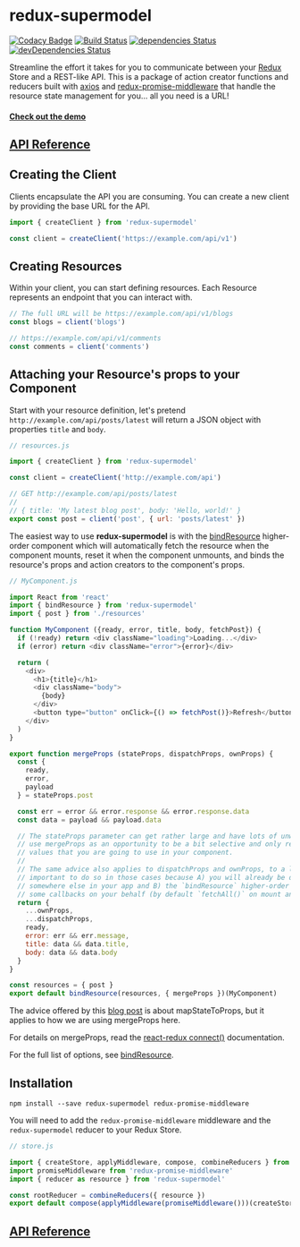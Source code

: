 # redux-supermodel

[![Codacy Badge](https://api.codacy.com/project/badge/Grade/13429c5aaf274e1189e839675cb31969)](https://www.codacy.com/app/MrLeebo/redux-supermodel?utm_source=github.com&utm_medium=referral&utm_content=MrLeebo/redux-supermodel&utm_campaign=badger) [![Build Status](https://travis-ci.org/MrLeebo/redux-supermodel.svg?branch=master)](https://travis-ci.org/MrLeebo/redux-supermodel) [![dependencies Status](https://david-dm.org/MrLeebo/redux-supermodel/status.svg)](https://david-dm.org/MrLeebo/redux-supermodel) [![devDependencies Status](https://david-dm.org/MrLeebo/redux-supermodel/dev-status.svg)](https://david-dm.org/MrLeebo/redux-supermodel?type=dev)

Streamline the effort it takes for you to communicate between your [Redux](http://redux.js.org/) Store and a REST-like API. This is a package of action creator functions and reducers built with [axios](https://github.com/mzabriskie/axios) and [redux-promise-middleware](https://github.com/pburtchaell/redux-promise-middleware) that handle the resource state management for you... all you need is a URL!

#### [Check out the demo](https://mrleebo.github.io/redux-supermodel)

## [API Reference](docs/api.md)

## Creating the Client

Clients encapsulate the API you are consuming. You can create a new client by providing the base URL for the API.

```js
import { createClient } from 'redux-supermodel'

const client = createClient('https://example.com/api/v1')
```

## Creating Resources

Within your client, you can start defining resources. Each Resource represents an endpoint that you can interact with.

```js
// The full URL will be https://example.com/api/v1/blogs
const blogs = client('blogs')

// https://example.com/api/v1/comments
const comments = client('comments')
```

## Attaching your Resource's props to your Component

Start with your resource definition, let's pretend `http://example.com/api/posts/latest` will return a JSON object with properties `title` and `body`.

```js
// resources.js

import { createClient } from 'redux-supermodel'

const client = createClient('http://example.com/api')

// GET http://example.com/api/posts/latest
//
// { title: 'My latest blog post', body: 'Hello, world!' }
export const post = client('post', { url: 'posts/latest' }) 
```

The easiest way to use **redux-supermodel** is with the [bindResource](docs/bindResource.md) higher-order component which will automatically fetch the resource when the component mounts, reset it when the component unmounts, and binds the resource's props and action creators to the component's props. 

```js
// MyComponent.js

import React from 'react'
import { bindResource } from 'redux-supermodel'
import { post } from './resources'

function MyComponent ({ready, error, title, body, fetchPost}) {
  if (!ready) return <div className="loading">Loading...</div> 
  if (error) return <div className="error">{error}</div>

  return (
    <div>
      <h1>{title}</h1>
      <div className="body">
        {body}
      </div>
      <button type="button" onClick={() => fetchPost()}>Refresh</button>
    </div>
  )
}

export function mergeProps (stateProps, dispatchProps, ownProps) {
  const { 
    ready, 
    error, 
    payload
  } = stateProps.post

  const err = error && error.response && error.response.data
  const data = payload && payload.data

  // The stateProps parameter can get rather large and have lots of unwieldy data structures,
  // use mergeProps as an opportunity to be a bit selective and only return the stateProps
  // values that you are going to use in your component.
  //
  // The same advice also applies to dispatchProps and ownProps, to a lesser extent, its not as
  // important to do so in those cases because A) you will already be defining ownProps 
  // somewhere else in your app and B) the `bindResource` higher-order component will dispatch
  // some callbacks on your behalf (by default `fetchAll()` on mount and `resetAll()` on unmount)
  return { 
    ...ownProps, 
    ...dispatchProps, 
    ready, 
    error: err && err.message, 
    title: data && data.title, 
    body: data && data.body 
  }
}

const resources = { post }
export default bindResource(resources, { mergeProps })(MyComponent)
```

The advice offered by this [blog post](https://goshakkk.name/redux-antipattern-mapstatetoprops/) is about mapStateToProps, but it applies to how we are using mergeProps here.

For details on mergeProps, read the [react-redux connect()](https://github.com/reactjs/react-redux/blob/master/docs/api.md#connectmapstatetoprops-mapdispatchtoprops-mergeprops-options) documentation.

For the full list of options, see [bindResource](docs/bindResource.md).

## Installation

```
npm install --save redux-supermodel redux-promise-middleware
```

You will need to add the `redux-promise-middleware` middleware and the `redux-supermodel` reducer to your Redux Store.

```js
// store.js

import { createStore, applyMiddleware, compose, combineReducers } from 'redux'
import promiseMiddleware from 'redux-promise-middleware'
import { reducer as resource } from 'redux-supermodel'

const rootReducer = combineReducers({ resource })
export default compose(applyMiddleware(promiseMiddleware()))(createStore)(rootReducer)
```

## [API Reference](docs/api.md)

